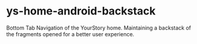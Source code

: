 # ys-home-android-backstack
Bottom Tab Navigation of the YourStory home. Maintaining a backstack of the fragments opened for a better user experience.
